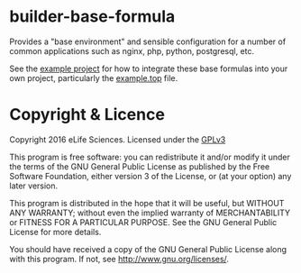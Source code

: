 # builder-base-formula 

Provides a "base environment" and sensible configuration for a number of common 
applications such as nginx, php, python, postgresql, etc.

See the [example project](https://github.com/elifesciences/builder-example-project)
for how to integrate these base formulas into your own project, particularly the
[example.top](https://github.com/elifesciences/builder-example-project/blob/master/salt/example.top)
file.

# Copyright & Licence

Copyright 2016 eLife Sciences. Licensed under the [GPLv3](LICENCE.txt)

This program is free software: you can redistribute it and/or modify
it under the terms of the GNU General Public License as published by
the Free Software Foundation, either version 3 of the License, or
(at your option) any later version.

This program is distributed in the hope that it will be useful,
but WITHOUT ANY WARRANTY; without even the implied warranty of
MERCHANTABILITY or FITNESS FOR A PARTICULAR PURPOSE.  See the
GNU General Public License for more details.

You should have received a copy of the GNU General Public License
along with this program.  If not, see <http://www.gnu.org/licenses/>.
